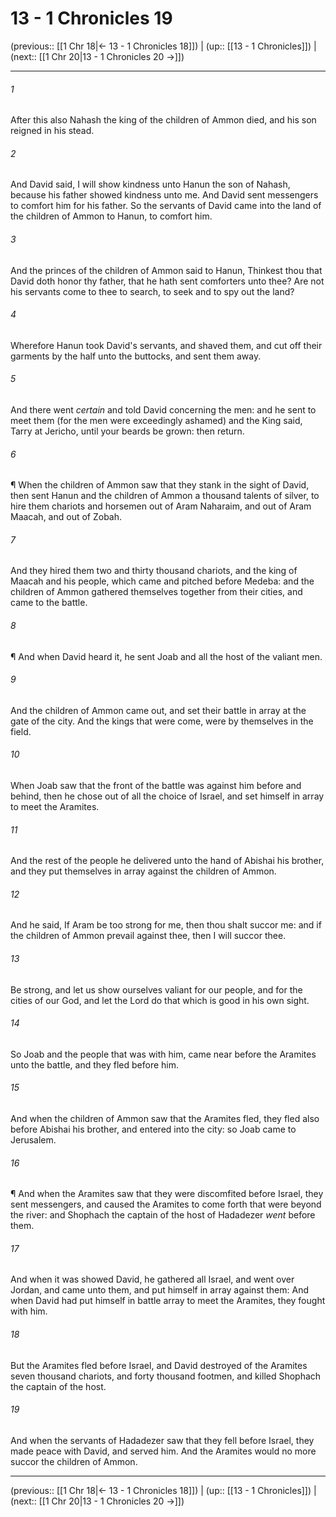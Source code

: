 # 13 - 1 Chronicles 19

(previous:: [[1 Chr 18|← 13 - 1 Chronicles 18]]) | (up:: [[13 - 1 Chronicles]]) | (next:: [[1 Chr 20|13 - 1 Chronicles 20 →]])

***


###### 1 
After this also Nahash the king of the children of Ammon died, and his son reigned in his stead. 

###### 2 
And David said, I will show kindness unto Hanun the son of Nahash, because his father showed kindness unto me. And David sent messengers to comfort him for his father. So the servants of David came into the land of the children of Ammon to Hanun, to comfort him. 

###### 3 
And the princes of the children of Ammon said to Hanun, Thinkest thou that David doth honor thy father, that he hath sent comforters unto thee? Are not his servants come to thee to search, to seek and to spy out the land? 

###### 4 
Wherefore Hanun took David's servants, and shaved them, and cut off their garments by the half unto the buttocks, and sent them away. 

###### 5 
And there went _certain_ and told David concerning the men: and he sent to meet them (for the men were exceedingly ashamed) and the King said, Tarry at Jericho, until your beards be grown: then return. 

###### 6 
¶ When the children of Ammon saw that they stank in the sight of David, then sent Hanun and the children of Ammon a thousand talents of silver, to hire them chariots and horsemen out of Aram Naharaim, and out of Aram Maacah, and out of Zobah. 

###### 7 
And they hired them two and thirty thousand chariots, and the king of Maacah and his people, which came and pitched before Medeba: and the children of Ammon gathered themselves together from their cities, and came to the battle. 

###### 8 
¶ And when David heard it, he sent Joab and all the host of the valiant men. 

###### 9 
And the children of Ammon came out, and set their battle in array at the gate of the city. And the kings that were come, were by themselves in the field. 

###### 10 
When Joab saw that the front of the battle was against him before and behind, then he chose out of all the choice of Israel, and set himself in array to meet the Aramites. 

###### 11 
And the rest of the people he delivered unto the hand of Abishai his brother, and they put themselves in array against the children of Ammon. 

###### 12 
And he said, If Aram be too strong for me, then thou shalt succor me: and if the children of Ammon prevail against thee, then I will succor thee. 

###### 13 
Be strong, and let us show ourselves valiant for our people, and for the cities of our God, and let the Lord do that which is good in his own sight. 

###### 14 
So Joab and the people that was with him, came near before the Aramites unto the battle, and they fled before him. 

###### 15 
And when the children of Ammon saw that the Aramites fled, they fled also before Abishai his brother, and entered into the city: so Joab came to Jerusalem. 

###### 16 
¶ And when the Aramites saw that they were discomfited before Israel, they sent messengers, and caused the Aramites to come forth that were beyond the river: and Shophach the captain of the host of Hadadezer _went_ before them. 

###### 17 
And when it was showed David, he gathered all Israel, and went over Jordan, and came unto them, and put himself in array against them: And when David had put himself in battle array to meet the Aramites, they fought with him. 

###### 18 
But the Aramites fled before Israel, and David destroyed of the Aramites seven thousand chariots, and forty thousand footmen, and killed Shophach the captain of the host. 

###### 19 
And when the servants of Hadadezer saw that they fell before Israel, they made peace with David, and served him. And the Aramites would no more succor the children of Ammon.

***

(previous:: [[1 Chr 18|← 13 - 1 Chronicles 18]]) | (up:: [[13 - 1 Chronicles]]) | (next:: [[1 Chr 20|13 - 1 Chronicles 20 →]])
